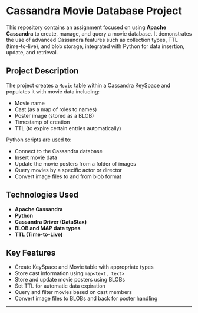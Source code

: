 # Cassandra Movie Database Project

This repository contains an assignment focused on using **Apache Cassandra** to create, manage, and query a movie database. It demonstrates the use of advanced Cassandra features such as collection types, TTL (time-to-live), and blob storage, integrated with Python for data insertion, update, and retrieval.

## Project Description

The project creates a `Movie` table within a Cassandra KeySpace and populates it with movie data including:
- Movie name
- Cast (as a map of roles to names)
- Poster image (stored as a BLOB)
- Timestamp of creation
- TTL (to expire certain entries automatically)

Python scripts are used to:
- Connect to the Cassandra database
- Insert movie data
- Update the movie posters from a folder of images
- Query movies by a specific actor or director
- Convert image files to and from blob format

## Technologies Used

- **Apache Cassandra**
- **Python**
- **Cassandra Driver (DataStax)**
- **BLOB and MAP data types**
- **TTL (Time-to-Live)**

##  Key Features

- Create KeySpace and Movie table with appropriate types
- Store cast information using `map<text, text>`
- Store and update movie posters using BLOBs
- Set TTL for automatic data expiration
- Query and filter movies based on cast members
- Convert image files to BLOBs and back for poster handling



---

